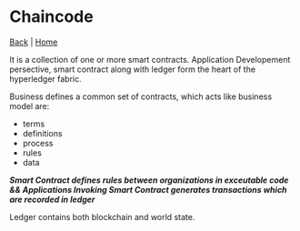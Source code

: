 # Chaincode

[Back](../architecture.md) | [Home](/README.md)

It is a collection of one or more smart contracts.
Application Developement persective, smart contract along with ledger form the heart of the hyperledger fabric.

Business defines a common set of contracts, which acts like business model are:

- terms
- definitions
- process
- rules
- data

***Smart Contract defines rules between organizations in exceutable code && Applications Invoking Smart Contract generates transactions which are recorded in ledger***

Ledger contains both blockchain and world state.
